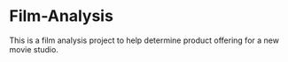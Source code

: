 # Film-Analysis
This is a film analysis project to help determine product offering for a new movie studio.
